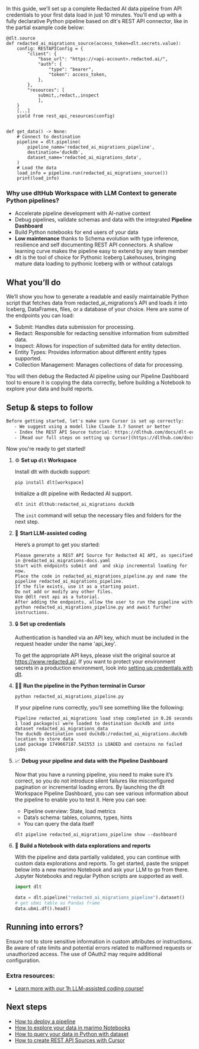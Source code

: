 In this guide, we'll set up a complete Redacted AI data pipeline from API credentials to your first data load in just 10 minutes. You'll end up with a fully declarative Python pipeline based on dlt's REST API connector, like in the partial example code below:

```python-outcome
@dlt.source
def redacted_ai_migrations_source(access_token=dlt.secrets.value):
    config: RESTAPIConfig = {
        "client": {
            "base_url": "https://<api-account>.redacted.ai/",
            "auth": {
                "type": "bearer",
                "token": access_token,
            },
        },
        "resources": [
            submit,,redact,,inspect
            ],
    }
    [...]
    yield from rest_api_resources(config)


def get_data() -> None:
    # Connect to destination
    pipeline = dlt.pipeline(
        pipeline_name='redacted_ai_migrations_pipeline',
        destination='duckdb',
        dataset_name='redacted_ai_migrations_data', 
    )
    # Load the data
    load_info = pipeline.run(redacted_ai_migrations_source())
    print(load_info) 
```

### Why use dltHub Workspace with LLM Context to generate Python pipelines?

- Accelerate pipeline development with AI-native context
- Debug pipelines, validate schemas and data with the integrated **Pipeline Dashboard**
- Build Python notebooks for end users of your data
- **Low maintenance** thanks to Schema evolution with type inference, resilience and self documenting REST API connectors. A shallow learning curve makes the pipeline easy to extend by any team member
- dlt is the tool of choice for Pythonic Iceberg Lakehouses, bringing mature data loading to pythonic Iceberg with or without catalogs

## What you’ll do

We’ll show you how to generate a readable and easily maintainable Python script that fetches data from redacted_ai_migrations’s API and loads it into Iceberg, DataFrames, files, or a database of your choice. Here are some of the endpoints you can load:

- Submit: Handles data submission for processing.
- Redact: Responsible for redacting sensitive information from submitted data.
- Inspect: Allows for inspection of submitted data for entity detection.
- Entity Types: Provides information about different entity types supported.
- Collection Management: Manages collections of data for processing.

You will then debug the Redacted AI pipeline using our Pipeline Dashboard tool to ensure it is copying the data correctly, before building a Notebook to explore your data and build reports.

## Setup & steps to follow

```default
Before getting started, let's make sure Cursor is set up correctly:
   - We suggest using a model like Claude 3.7 Sonnet or better
   - Index the REST API Source tutorial: https://dlthub.com/docs/dlt-ecosystem/verified-sources/rest_api/ and add it to context as **@dlt rest api**
   - [Read our full steps on setting up Cursor](https://dlthub.com/docs/dlt-ecosystem/llm-tooling/cursor-restapi#23-configuring-cursor-with-documentation)
```

Now you're ready to get started!

1. ⚙️ **Set up `dlt` Workspace**
    
    Install dlt with duckdb support:
    ```shell
    pip install dlt[workspace]
    ```

    Initialize a dlt pipeline with Redacted AI support.
    ```shell
    dlt init dlthub:redacted_ai_migrations duckdb
    ```

    The `init` command will setup the necessary files and folders for the next step.
    
2. 🤠 **Start LLM-assisted coding**
    
    Here’s a prompt to get you started:
    
    ```prompt
    Please generate a REST API Source for Redacted AI API, as specified in @redacted_ai_migrations-docs.yaml 
    Start with endpoints submit and  and skip incremental loading for now. 
    Place the code in redacted_ai_migrations_pipeline.py and name the pipeline redacted_ai_migrations_pipeline. 
    If the file exists, use it as a starting point. 
    Do not add or modify any other files. 
    Use @dlt rest api as a tutorial. 
    After adding the endpoints, allow the user to run the pipeline with python redacted_ai_migrations_pipeline.py and await further instructions.
    ```

    
3. 🔒 **Set up credentials** 
    
    Authentication is handled via an API key, which must be included in the request header under the name 'api_key'.
    
    To get the appropriate API keys, please visit the original source at https://www.redacted.ai/.
    If you want to protect your environment secrets in a production environment, look into [setting up credentials with dlt](https://dlthub.com/docs/walkthroughs/add_credentials).
    
4. 🏃‍♀️ **Run the pipeline in the Python terminal in Cursor**
    
    ```shell
    python redacted_ai_migrations_pipeline.py
    ```
    
    If your pipeline runs correctly, you’ll see something like the following:
    
    ```shell
    Pipeline redacted_ai_migrations load step completed in 0.26 seconds
    1 load package(s) were loaded to destination duckdb and into dataset redacted_ai_migrations_data
    The duckdb destination used duckdb:/redacted_ai_migrations.duckdb location to store data
    Load package 1749667187.541553 is LOADED and contains no failed jobs
    ```
    
5. 📈 **Debug your pipeline and data with the Pipeline Dashboard**

    Now that you have a running pipeline, you need to make sure it’s correct, so you do not introduce silent failures like misconfigured pagination or incremental loading errors. By launching the dlt Workspace Pipeline Dashboard, you can see various information about the pipeline to enable you to test it. Here you can see:
    - Pipeline overview: State, load metrics
    - Data’s schema: tables, columns, types, hints
    - You can query the data itself
    
    ```shell
    dlt pipeline redacted_ai_migrations_pipeline show --dashboard
    ```
    
6. 🐍 **Build a Notebook with data explorations and reports**

    With the pipeline and data partially validated, you can continue with custom data explorations and reports. To get started, paste the snippet below into a new marimo Notebook and ask your LLM to go from there. Jupyter Notebooks and regular Python scripts are supported as well.

    
    ```python
    import dlt

   data = dlt.pipeline("redacted_ai_migrations_pipeline").dataset()
   # get ubmi table as Pandas frame
   data.ubmi.df().head()
    ```

## Running into errors?

Ensure not to store sensitive information in custom attributes or instructions. Be aware of rate limits and potential errors related to malformed requests or unauthorized access. The use of OAuth2 may require additional configuration.

### Extra resources:

- [Learn more with our 1h LLM-assisted coding course!](https://www.youtube.com/watch?v=GGid70rnJuM)

## Next steps

- [How to deploy a pipeline](https://dlthub.com/docs/walkthroughs/deploy-a-pipeline)
- [How to explore your data in marimo Notebooks](https://dlthub.com/docs/general-usage/dataset-access/marimo)
- [How to query your data in Python with dataset](https://dlthub.com/docs/general-usage/dataset-access/dataset)
- [How to create REST API Sources with Cursor](https://dlthub.com/docs/dlt-ecosystem/llm-tooling/cursor-restapi)